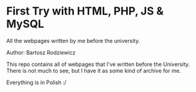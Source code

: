# First Try with HTML, PHP, JS & MySQL
All the webpages written by me before the university.


Author: Bartosz Rodziewicz

This repo contains all of webpages that I've written before the University.
There is not much to see, but I have it as some kind of archive for me.

Everything is in Polish :/
